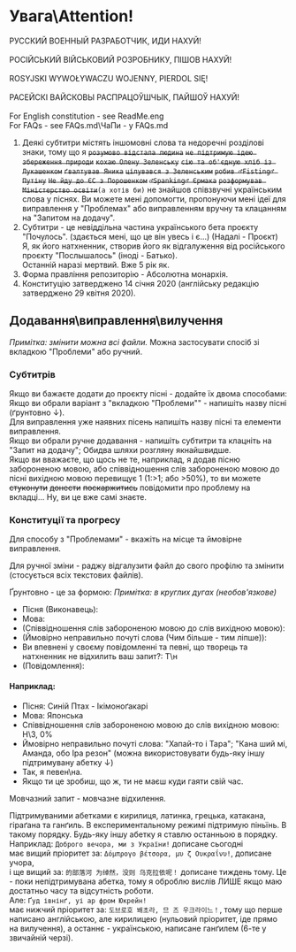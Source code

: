 # Увага\Attention!
РУССКИЙ ВОЕННЫЙ РАЗРАБОТЧИК, ИДИ НАХУЙ!<br><br>
РОСІЙСЬКИЙ ВІЙСЬКОВИЙ РОЗРОБНИКУ, ПІШОВ НАХУЙ!<br><br>
ROSYJSKI WYWOŁYWACZU WOJENNY, PIERDOL SIĘ!<br><br>
РАСЕЙСКІ ВАЙСКОВЫ РАСПРАЦОЎШЧЫК, ПАЙШОЎ НАХУЙ!<br><br>
For English constitution - see ReadMe.eng <br>
For FAQs - see FAQs.md\ЧаПи - у FAQs.md
1. Деякі субтитри містять іншомовні слова та недоречні розділові знаки, тому що я ~~`розумово відстала людина`~~ ~~`не підтримую ідею збереження природи`~~ ~~`кохаю Олену Зеленську`~~ ~~`сію та об'єдную хліб із Лукашенком`~~ ~~`ґвалтував Яника`~~ ~~`цілувався з Зеленським`~~ ~~`робив ♂Fisting♂ Путіну`~~ ~~`Не йду до ЄС з Порошенком`~~ ~~`♂Spanking♂ Єрмака`~~ ~~`розформував Міністерство освіти`~~`(а хотів би)` не знайшов співзвучні українським слова у піснях. Ви можете мені допомогти, пропонуючи мені ідеї для виправлення у "Проблемах" або виправленням вручну та клацанням на "Запитом на додачу".
1. Субтитри - це невіддільна частина українського бета проєкту "Почулось". (здається мені, що це він увесь і є...) (Надалі - Проєкт) <br> Я, як його натхненник, створив його як відгалуження від російського проєкту "Послышалось" (іноді - Батько). <br> Останній наразі мертвий. Вже 5 рік як.
1. Форма правління репозиторію - Абсолютна монархія.
1. Конституцію затверджено 14 січня 2020 (англійську редакцію затверджено 29 квітня 2020).

## Додавання\виправлення\вилучення
*Примітка: змінити можна всі файли.* Можна застосувати спосіб зі вкладкою "Проблеми" або ручний.
### Субтитрів
Якщо ви бажаєте додати до проєкту пісні - додайте їх двома способами: <br>
Якщо ви обрали варіант з "вкладкою "Проблеми"" - напишіть назву пісні (ґрунтовно ↓). <br>
Для виправлення уже наявних пісень напишіть назву пісні та елементи виправлення. <br>
Якщо ви обрали ручне додавання - напишіть субтитри та клацніть на "Запит на додачу"; Обидва шляхи розгляну якнайшвидше. <br>
Якщо ви вважаєте, що щось не те, наприклад, я додав пісню забороненою мовою, або співвідношення слів забороненою мовою до пісні вихідною мовою перевищує 1 (1:>1; або >50%), то ви можете ~~стуконути~~ ~~донести~~ ~~поскаржитись~~ повідомити про проблему на вкладці... Ну, ви це вже самі знаєте.
### Конституції та прогресу
Для способу з "Проблемами" - вкажіть на місце та ймовірне виправлення.

Для ручної зміни - раджу відгалузити файл до свого профілю та змінити (стосується всіх текстових файлів).

Ґрунтовно - це за формою:
*Примітка: в круглих дугах (необов'язкове)*
* Пісня (Виконавець):
* Мова:
* (Співвідношення слів забороненою мовою до слів вихідною мовою):
* (Ймовірно неправильно почуті слова (Чим більше - тим ліпше)):
* Ви впевнені у своєму повідомленні та певні, що творець та натхненник не відхилить ваш запит?: Т\н
* (Повідомлення):
#### Наприклад:
 * Пісня: Синій Птах - Ікімоноґакарі
 * Мова: Японська
 * Співвідношення слів забороненою мовою до слів вихідною мовою: Н\З, 0%
 * Ймовірно неправильно почуті слова: "Хапай-то і Тара"; "Кана ший мі, Аманда, обо Іра резон" (можна використовувати будь-яку іншу підтримувану абетку ↓)
 * Так, я певен\на.
 * Якщо ти це зробиш, що ж, ти не маєш куди гаяти свій час.

Мовчазний запит - мовчазне відхилення.

Підтримуваними абетками є кирилиця, латинка, грецька, катакана, гіраґана та ганґиль. В експериментальному режимі підтримую піньїнь. В такому порядку. Будь-яку іншу абетку я ставлю останньою в порядку. Наприклад:
`Доброго вечора, ми з України!` дописане сьогодні <br>
має вищий пріоритет за:
`Δόμπρογο βέτσορα, μυ ζ Ουκραΐνυ!`, дописане учора, <br>
і ще вищий за:
`的部落河 为绰然，没则 乌克拉依呢！` дописане тиждень тому. Це - поки непідтримувана абетка, тому я оброблю вислів ЛИШЕ якщо маю достатньо часу та відсутність роботи. <br>
Але:
`Ґуд івнінґ, уі ар фром Юкрейн!` <br>
має нижчий пріоритет за:
`도브로호 봬초라, 므 즈 우크라이느！`, тому що перше написано англійською, але кирилицею (нульовий пріоритет, іде прямо на вилучення), а останнє - українською, написане ганґилем (6-те у звичайній черзі).
